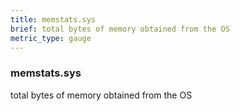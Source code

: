 ```yaml
---
title: memstats.sys
brief: total bytes of memory obtained from the OS
metric_type: gauge
---
```

### memstats.sys

total bytes of memory obtained from the OS